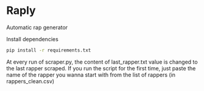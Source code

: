 # Raply
Automatic rap generator

Install dependencies
```bash
pip install -r requirements.txt
```

At every run of scraper.py, the content of last_rapper.txt value is changed to the last rapper scraped.
If you run the script for the first time, just paste the name of the rapper you wanna start with from the list of rappers (in rappers_clean.csv)
